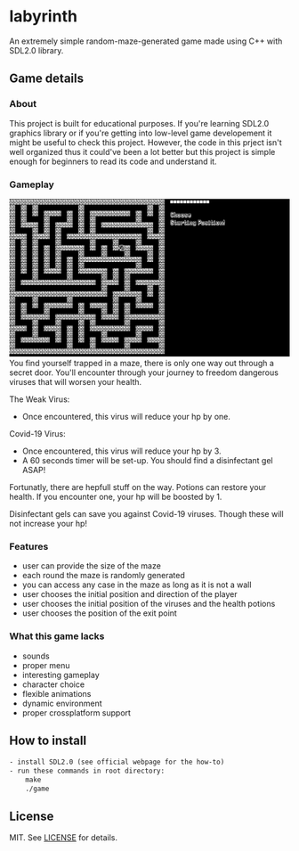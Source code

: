 # labyrinth
An extremely simple random-maze-generated game made using C++ with SDL2.0 library.

## Game details
### About
This project is built for educational purposes. If you're learning SDL2.0 graphics library or if you're getting into
low-level game developement it might be useful to check this project.
However, the code in this prject isn't well organized thus it could've been a lot better but this project is simple enough for beginners
to read its code and understand it.
### Gameplay
![Gameplay GIF][gameplay_gif]
You find yourself trapped in a maze, there is only one way out through a secret door.
You'll encounter through your journey to freedom dangerous viruses that will worsen your health.

The Weak Virus:
- Once encountered, this virus will reduce your hp by one.

Covid-19 Virus:
- Once encountered, this virus will reduce your hp by 3.
- A 60 seconds timer will be set-up. You should find a disinfectant gel ASAP!

Fortunatly, there are hepfull stuff on the way. Potions can restore your health. If you encounter one,
your hp will be boosted by 1.

Disinfectant gels can save you against Covid-19 viruses. Though these will not increase your hp!
    
    
### Features
- user can provide the size of the maze
- each round the maze is randomly generated
- you can access any case in the maze as long as it is not a wall
- user chooses the initial position and direction of the player
- user chooses the initial position of the viruses and the health potions
- user chooses the position of the exit point
    
### What this game lacks
  - sounds
  - proper menu
  - interesting gameplay
  - character choice
  - flexible animations
  - dynamic environment
  - proper crossplatform support

## How to install
    - install SDL2.0 (see official webpage for the how-to)
    - run these commands in root directory:
        make
        ./game
        
## License
MIT. See [LICENSE](https://github.com/walcht/labyrinth/blob/master/LICENSE.txt) for details.

[gameplay_gif]: gifs/gameplay.gif
